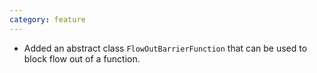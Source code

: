 ```yaml
---
category: feature
---
```

* Added an abstract class `FlowOutBarrierFunction` that can be used to block flow out of a function.